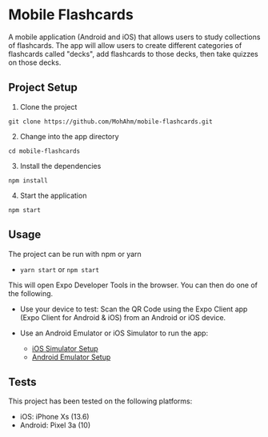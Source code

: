 # Mobile Flashcards

A mobile application (Android and iOS) that allows users to study collections of flashcards. The app will allow users to create different categories of flashcards called "decks", add flashcards to those decks, then take quizzes on those decks.


## Project Setup

1. Clone the project
```
git clone https://github.com/MohAhm/mobile-flashcards.git
```

2. Change into the app directory
```
cd mobile-flashcards
```

3. Install the dependencies
```
npm install
```

4. Start the application
```
npm start
```

## Usage

The project can be run with npm or yarn

* `yarn start` or `npm start`

This will open Expo Developer Tools in the browser. You can then do one of the following.

* Use your device to test: Scan the QR Code using the Expo Client app (Expo Client for Android & iOS) from an Android or iOS device.

* Use an Android Emulator or iOS Simulator to run the app:
  * [iOS Simulator Setup](https://docs.expo.io/workflow/ios-simulator/)
  * [Android Emulator Setup](https://docs.expo.io/workflow/android-studio-emulator/)


## Tests

This project has been tested on the following platforms:

* iOS: iPhone Xs (13.6)
* Android: Pixel 3a (10)